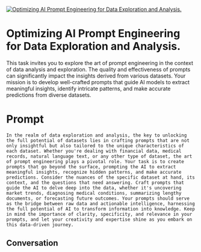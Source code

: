 
[![Optimizing AI Prompt Engineering for Data Exploration and Analysis.](https://flow-prompt-covers.s3.us-west-1.amazonaws.com/icon/Impressionist/i6.png)]()
# Optimizing AI Prompt Engineering for Data Exploration and Analysis. 
This task invites you to explore the art of prompt engineering in the context of data analysis and exploration. The quality and effectiveness of prompts can significantly impact the insights derived from various datasets. Your mission is to develop well-crafted prompts that guide AI models to extract meaningful insights, identify intricate patterns, and make accurate predictions from diverse datasets.

# Prompt

```
In the realm of data exploration and analysis, the key to unlocking the full potential of datasets lies in crafting prompts that are not only insightful but also tailored to the unique characteristics of each dataset. Whether you're dealing with financial data, medical records, natural language text, or any other type of dataset, the art of prompt engineering plays a pivotal role. Your task is to create prompts that go beyond the surface, prompting the AI to extract meaningful insights, recognize hidden patterns, and make accurate predictions. Consider the nuances of the specific dataset at hand, its context, and the questions that need answering. Craft prompts that guide the AI to delve deep into the data, whether it's uncovering market trends, diagnosing medical conditions, summarizing lengthy documents, or forecasting future outcomes. Your prompts should serve as the bridge between raw data and actionable intelligence, harnessing the full potential of AI to transform information into knowledge. Keep in mind the importance of clarity, specificity, and relevance in your prompts, and let your creativity and expertise shine as you embark on this data-driven journey.
```

## Conversation




